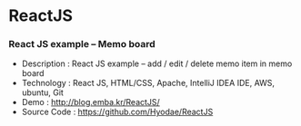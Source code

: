 # ReactJS

<h3><strong>React JS example &#8211; Memo board</strong></h3>



<ul><li>Description : React JS example &#8211; add / edit / delete memo item in memo board</li><li>Technology : React JS, HTML/CSS, Apache, IntelliJ IDEA IDE, AWS, ubuntu, Git</li><li>Demo : <a href="http://blog.emba.kr/ReactJS/">http://blog.emba.kr/ReactJS/</a></li><li>Source Code : <a href="https://github.com/Hyodae/ReactJS">https://github.com/Hyodae/ReactJS</a></li></ul>



<div style="height:20px" aria-hidden="true" class="wp-block-spacer"></div>


